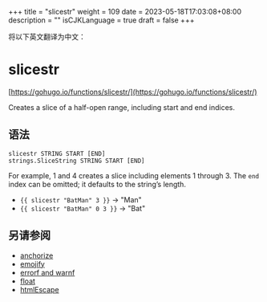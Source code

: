 +++
title = "slicestr"
weight = 109
date = 2023-05-18T17:03:08+08:00
description = ""
isCJKLanguage = true
draft = false
+++

将以下英文翻译为中文：
# slicestr

[https://gohugo.io/functions/slicestr/](https://gohugo.io/functions/slicestr/)

Creates a slice of a half-open range, including start and end indices.

## 语法

```
slicestr STRING START [END]
strings.SliceString STRING START [END]
```

For example, 1 and 4 creates a slice including elements 1 through 3. The `end` index can be omitted; it defaults to the string’s length.

- `{{ slicestr "BatMan" 3 }}` → "Man"
- `{{ slicestr "BatMan" 0 3 }}` → "Bat"

## 另请参阅

- [anchorize](https://gohugo.io/functions/anchorize/)
- [emojify](https://gohugo.io/functions/emojify/)
- [errorf and warnf](https://gohugo.io/functions/errorf/)
- [float](https://gohugo.io/functions/float/)
- [htmlEscape](https://gohugo.io/functions/htmlescape/)

